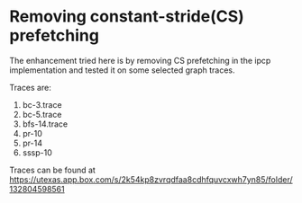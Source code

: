 # Removing constant-stride(CS) prefetching

The enhancement tried here is by removing CS prefetching in the ipcp implementation and tested it on some selected graph traces.

Traces are:
1. bc-3.trace
2. bc-5.trace
3. bfs-14.trace
4. pr-10 
5. pr-14
6. sssp-10 

Traces can be found at https://utexas.app.box.com/s/2k54kp8zvrqdfaa8cdhfquvcxwh7yn85/folder/132804598561
